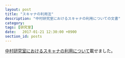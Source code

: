 ```yaml
---
layout: post
title: "スキャナの利用法"
description: "中村研究室におけるスキャナの利用についての文書"
category:
tags: [研究室]
date:   2017-01-21 12:30:00 +0900
section_id: posts
---
```

[中村研究室におけるスキャナの利用について]({{site.baseurl}}/scansnap)載せました。
